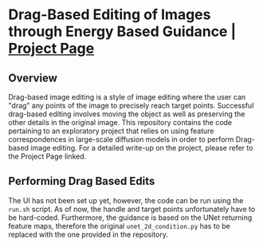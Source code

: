 # Drag-Based Editing of Images through Energy Based Guidance | [Project Page]([https://anisundar18.github.io/aeroblade_mod/](https://anisundar18.github.io/DragGuidance/))


## Overview
Drag-based image editing is a style of image editing where the user can "drag" any points of the image to precisely reach target points. Successful drag-based editing involves moving the object as well as preserving the other details in the original image. This repository contains the code pertaining to an exploratory project that relies on using feature correspondences in large-scale diffusion models in order to perform Drag-based image editing. For a detailed write-up on the project, please refer to the Project Page linked.

## Performing Drag Based Edits
The UI has not been set up yet, however, the code can be run using the `run.sh` script. As of now, the handle and target points unfortunately have to be hard-coded. Furthermore, the guidance is based on the UNet returning feature maps, therefore the original `unet_2d_condition.py` has to be replaced with the one provided in the repository.


